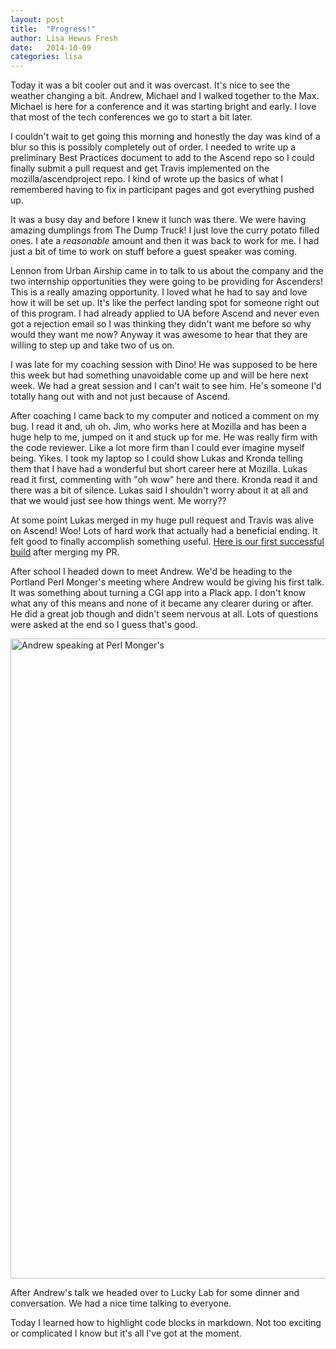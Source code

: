 ```yaml
---
layout: post
title:  "Progress!"
author: Lisa Hewus Fresh
date:   2014-10-09
categories: lisa
---
```


Today it was a bit cooler out and it was overcast. It's nice to see the weather changing a bit. Andrew, Michael and I walked together to the Max. Michael is here for a conference and it was starting bright and early. I love that most of the tech conferences we go to start a bit later.

I couldn't wait to get going this morning and honestly the day was kind of a blur so this is possibly completely out of order. I needed to write up a preliminary Best Practices document to add to the Ascend repo so I could finally submit a pull request and get Travis implemented on the mozilla/ascendproject repo. I kind of wrote up the basics of what I remembered having to fix in participant pages and got everything pushed up.

It was a busy day and before I knew it lunch was there. We were having amazing dumplings from The Dump Truck! I just love the curry potato filled ones. I ate a <em>reasonable</em> amount and then it was back to work for me. I had just a bit of time to work on stuff before a guest speaker was coming.

Lennon from Urban Airship came in to talk to us about the company and the two internship opportunities they were going to be providing for Ascenders! This is a really amazing opportunity. I loved what he had to say and love how it will be set up. It's like the perfect landing spot for someone right out of this program. I had already applied to UA before Ascend and never even got a rejection email so I was thinking they didn't want me before so why would they want me now? Anyway it was awesome to hear that they are willing to step up and take two of us on.

I was late for my coaching session with Dino! He was supposed to be here this week but had something unavoidable come up and will be here next week. We had a great session and I can't wait to see him. He's someone I'd totally hang out with and not just because of Ascend.

After coaching I came back to my computer and noticed a comment on my bug. I read it and, uh oh. Jim, who works here at Mozilla and has been a huge help to me, jumped on it and stuck up for me. He was really firm with the code reviewer. Like a lot more firm than I could ever imagine myself being. Yikes. I took my laptop so I could show Lukas and Kronda telling them that I have had a wonderful but short career here at Mozilla. Lukas read it first, commenting with "oh wow" here and there. Kronda read it and there was a bit of silence. Lukas said I shouldn't worry about it at all and that we would just see how things went. Me worry??

At some point Lukas merged in my huge pull request and Travis was alive on Ascend! Woo! Lots of hard work that actually had a beneficial ending. It felt good to finally accomplish something useful. <a href="https://travis-ci.org/mozilla/ascendproject/builds/37538033" target="_blank">Here is our first successful build</a> after merging my PR.

After school I headed down to meet Andrew. We'd be heading to the Portland Perl Monger's meeting where Andrew would be giving his first talk. It was something about turning a CGI app into a Plack app. I don't know what any of this means and none of it became any clearer during or  after. He did a great job though and didn't seem nervous at all. Lots of questions were asked at the end so I guess that's good.

<a href="http://lisa.hewus.com/wp-content/uploads/2014/10/2014-10-09-19.18.45-e1413001723121.jpg"><img class="aligncenter wp-image-252 size-large" src="http://lisa.hewus.com/wp-content/uploads/2014/10/2014-10-09-19.18.45-e1413001723121-576x1024.jpg" alt="Andrew speaking at Perl Monger's" width="576" height="1024" /></a>

After Andrew's talk we headed over to Lucky Lab for some dinner and conversation. We had a nice time talking to everyone.

Today I learned how to highlight code blocks in markdown. Not too exciting or complicated I know but it's all I've got at the moment.
